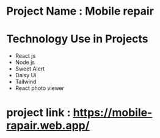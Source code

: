 # Project Name : Mobile repair

# Technology Use in Projects 
* React js
* Node js
* Sweet Alert
* Daisy Ui
* Tailwind
* React photo viewer

# project link : https://mobile-rapair.web.app/